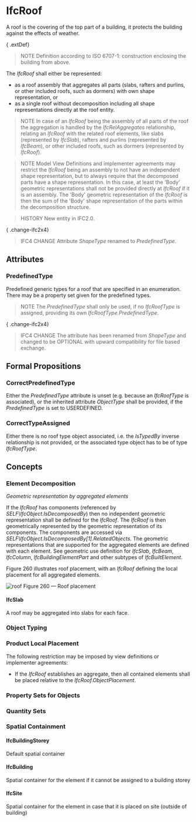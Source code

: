 # IfcRoof

A roof is the covering of the top part of a building, it protects the building against the effects of weather.
<!-- end of short definition -->

{ .extDef}
> NOTE Definition according to ISO 6707-1: construction enclosing the building from above.

The _IfcRoof_ shall either be represented:

* as a roof assembly that aggregates all parts (slabs, rafters and purlins, or other included roofs, such as dormers) with own shape representation, or
* as a single roof without decomposition including all shape representations directly at the roof entity.

> NOTE In case of an _IfcRoof_ being the assembly of all parts of the roof the aggregation is handled by the _IfcRelAggregates_ relationship, relating an _IfcRoof_ with the related roof elements, like slabs (represented by _IfcSlab_), rafters and purlins (represented by _IfcBeam_), or other included roofs, such as dormers (represented by _IfcRoof_).

> NOTE Model View Definitions and implementer agreements may restrict the _IfcRoof_ being an assembly to not have an independent shape representation, but to always require that the decomposed parts have a shape representation. In this case, at least the 'Body' geometric representations shall not be provided directly at _IfcRoof_ if it is an assembly. The 'Body' geometric representation of the _IfcRoof_ is then the sum of the 'Body' shape representation of the parts within the decomposition structure.

> HISTORY New entity in IFC2.0.

{ .change-ifc2x4}
> IFC4 CHANGE Attribute _ShapeType_ renamed to _PredefinedType_.

## Attributes

### PredefinedType
Predefined generic types for a roof that are specified in an enumeration. There may be a property set given for the predefined types.
> NOTE The _PredefinedType_ shall only be used, if no _IfcRoofType_ is assigned, providing its own _IfcRoofType.PredefinedType_.

{ .change-ifc2x4}
> IFC4 CHANGE The attribute has been renamed from _ShapeType_ and changed to be OPTIONAL with upward compatibility for file based exchange.

## Formal Propositions

### CorrectPredefinedType
Either the _PredefinedType_ attribute is unset (e.g. because an _IfcRoofType_ is associated), or the inherited attribute _ObjectType_ shall be provided, if the _PredefinedType_ is set to USERDEFINED.

### CorrectTypeAssigned
Either there is no roof type object associated, i.e. the _IsTypedBy_ inverse relationship is not provided, or the associated type object has to be of type _IfcRoofType_.

## Concepts

### Element Decomposition

_Geometric representation by aggregated elements_

If the _IfcRoof_ has components (referenced by _SELF\IfcObject.IsDecomposedBy_) then no independent geometric representation shall be defined for the _IfcRoof_. The _IfcRoof_ is then geometrically represented by the geometric representation of its components. The components are accessed via _SELF\IfcObject.IsDecomposedBy[1].RelatedObjects_. The geometric representations that are supported for the aggregated elements are defined with each element. See geometric use definition for _IfcSlab_, _IfcBeam_, _IfcColumn_, _IfcBuildingElementPart_ and other subtypes of _IfcBuiltElement_.

Figure 260 illustrates roof placement, with an _IfcRoof_ defining the local placement for all aggregated elements.


![roof](../../../../figures/ifcroof-layout1.gif)
Figure 260 — Roof placement

#### IfcSlab

A roof may be aggregated into slabs for each face.

### Object Typing



### Product Local Placement

The following restriction may be imposed by view definitions or implementer agreements:

* If the _IfcRoof_ establishes an aggregate, then all contained elements shall be placed relative to the _IfcRoof.ObjectPlacement_.

### Property Sets for Objects



### Quantity Sets



### Spatial Containment



#### IfcBuildingStorey

Default spatial container

#### IfcBuilding

Spatial container for the element if it cannot be assigned to a building storey

#### IfcSite

Spatial container for the element in case that it is placed on site (outside of building)


